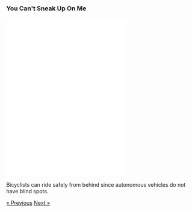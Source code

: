 ### You Can't Sneak Up On Me

<div class="text-center">
  <iframe src="./no-sneaking.html" style="width: 320px; height: 420px; border: 0px" align="center"></iframe>
  <p class="lead">
    Bicyclists can ride safely from behind since autonomous vehicles do not have blind spots.  
  </p>
  <a class="btn btn-primary btn-lg" tabindex="-1" role="button"  href="{{site.baseurl}}/i-watch-you">&laquo; Previous</a>
  <a class="btn btn-primary btn-lg" tabindex="-1" role="button"  href="{{site.baseurl}}/not-alone">Next &raquo;</a>
</div>
